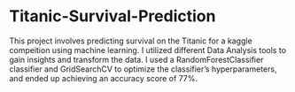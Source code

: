 # Titanic-Survival-Prediction

This project involves predicting survival on the Titanic for a kaggle compeition using machine learning. I utilized different Data Analysis tools to gain insights and transform the data. I used a RandomForestClassifier classifier and GridSearchCV to optimize the classifier’s hyperparameters, and ended up achieving an accuracy score of 77%.
